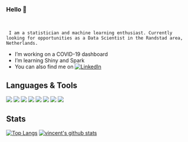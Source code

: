 ### Hello 👋

<br/>
     
     I am a statistician and machine learning enthusiast. Currently looking for opportunities as a Data Scientist in the Randstad area, Netherlands.

- I’m working on a COVID-19 dashboard
- I’m learning Shiny and Spark 
- You can also find me on [![LinkedIn][3.2]][3]

[3]: https://www.linkedin.com/in/vincent-buekers-78a231140/
[3.2]: https://raw.githubusercontent.com/MartinHeinz/MartinHeinz/master/linkedin-3-16.png (LinkedIn icon without padding)

## Languages & Tools

![](https://img.shields.io/badge/Windows-OS-informational?style=flat&logo=windows&logoColor=white&color=2bbc8a)
![](https://img.shields.io/badge/MacOS-OS-informational?style=flat&logo=Apple&logoColor=white&color=2bbc8a)
![](https://img.shields.io/badge/Python-Lang-informational?style=flat&logo=python&logoColor=white&color=2bbc8a)
![](https://img.shields.io/badge/Jupyter-informational?style=flat&logo=jupyter&logoColor=white&color=2bbc8a)
![](https://img.shields.io/badge/R-Lang-informational?style=flat&logo=R&logoColor=white&color=2bbc8a)
![](https://img.shields.io/badge/RStudio-IDE-informational?style=flat&logo=RStudio&logoColor=white&color=2bbc8a)
![](https://img.shields.io/badge/MATLAB-Lang-informational?style=flat&logo=mathworks&logoColor=white&color=2bbc8a)
![](https://img.shields.io/badge/LaTeX-Typesetting-informational?style=flat&logo=overleaf&logoColor=white&color=2bbc8a)

## Stats

[![Top Langs](https://github-readme-stats.vercel.app/api/top-langs/?username=VincentBuekers&show_icons=true)](https://github.com/VincentBuekers/github-readme-stats)
[![vincent's github stats](https://github-readme-stats.vercel.app/api?username=VincentBuekers&show_icons=true)](https://github.com/VincentBuekers/github-readme-stats)
